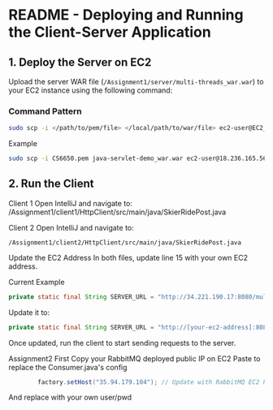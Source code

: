 # **README - Deploying and Running the Client-Server Application**

## **1. Deploy the Server on EC2**
Upload the server WAR file (`/Assignment1/server/multi-threads_war.war`) to your EC2 instance using the following command:

### **Command Pattern**
```bash
sudo scp -i </path/to/pem/file> </local/path/to/war/file> ec2-user@EC2_IP_ADDR:/remote/path/to/tomcat_webapp/directory
```

Example
```bash
sudo scp -i CS6650.pem java-servlet-demo_war.war ec2-user@18.236.165.56:/usr/share/tomcat/webapps
```

## **2. Run the Client**
Client 1
Open IntelliJ and navigate to:
/Assignment1/client1/HttpClient/src/main/java/SkierRidePost.java


Client 2
Open IntelliJ and navigate to:
```
/Assignment1/client2/HttpClient/src/main/java/SkierRidePost.java
```

Update the EC2 Address
In both files, update line 15 with your own EC2 address.

Current Example
```java
private static final String SERVER_URL = "http://34.221.190.17:8080/multi-threads_war/skiers/12/seasons/2019/day/1/skier/123";
```
Update it to:
```java
private static final String SERVER_URL = "http://[your-ec2-address]:8080/multi-threads_war/skiers/12/seasons/2019/day/1/skier/123";
```

Once updated, run the client to start sending requests to the server.



Assignment2
First Copy your RabbitMQ deployed public IP on EC2
Paste to replace the Consumer.java's config
```java
        factory.setHost("35.94.179.104"); // Update with RabbitMQ EC2 Public IP
```
And replace with your own user/pwd
